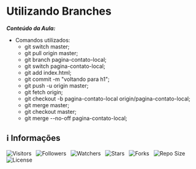 <!-- Título -->
# Utilizando Branches

***Conteúdo da Aula:***

* Comandos utilizados:
  * git switch master;
  * git pull origin master;
  * git branch pagina-contato-local;
  * git switch pagina-contato-local;
  * git add index.html;
  * git commit -m "voltando para h1";
  * git push -u origin master;
  * git fetch origin;
  * git checkout -b pagina-contato-local origin/pagina-contato-local;
  * git merge master;
  * git checkout master;
  * git merge --no-off pagina-contato-local;

<!-- Informações -->
## &#8505; Informações

![Visitors](https://api.visitorbadge.io/api/visitors?path=Devsgeeknerd%2Fcla-uti-bra-bra-git-fun-bas&label=Visitantes&labelColor=%23700070&labelStyle=none&countColor=%23000fff&style=plastic&color=%23ffffff "Total de Visitantes")
&nbsp;
![Followers](https://img.shields.io/github/followers/Devsgeeknerd?style=p&label=Seguidores&labelColor=800080&color=000fff "Total de Seguidores")
&nbsp;
![Watchers](https://img.shields.io/github/watchers/Devsgeeknerd/cla-uti-bra-bra-git-fun-bas?style=p&label=Observadores&labelColor=800080&color=000fff "Total de Observadores")
&nbsp;
![Stars](https://img.shields.io/github/stars/Devsgeeknerd/cla-uti-bra-bra-git-fun-bas?style=p&label=Estrelas&labelColor=800080&color=000fff "Total de Estrelas")
&nbsp;
![Forks](https://img.shields.io/github/forks/Devsgeeknerd/cla-uti-bra-bra-git-fun-bas?style=p&label=Bifurcações&labelColor=800080&color=000fff "Total de Bifurcações")
&nbsp;
![Repo Size](https://img.shields.io/github/repo-size/Devsgeeknerd/cla-uti-bra-bra-git-fun-bas?style=p&label=Tamanho&labelColor=800080&color=000fff "Tamanho do Repositório")
&nbsp;
![License](https://img.shields.io/github/license/Devsgeeknerd/cla-uti-bra-bra-git-fun-bas?style=p&label=Licença&labelColor=800080&color=000fff "Licença do Repositório")
